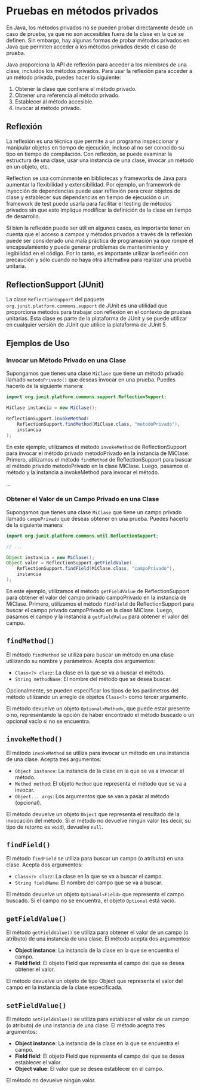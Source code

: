 # Pruebas en métodos privados

En Java, los métodos privados no se pueden probar directamente desde un caso de prueba, ya que no son accesibles fuera de la clase en la que se definen. Sin embargo, hay algunas formas de probar métodos privados en Java que permiten acceder a los métodos privados desde el caso de prueba.

Java proporciona la API de reflexión para acceder a los miembros de una clase, incluidos los métodos privados. Para usar la reflexión para acceder a un método privado, puedes hacer lo siguiente:

1. Obtener la clase que contiene el método privado.
2. Obtener una referencia al método privado.
3. Establecer al método accesible.
4. Invocar al método privado.

## Reflexión

La reflexión es una técnica que permite a un programa inspeccionar y manipular objetos en tiempo de ejecución, incluso al no ser conocido su tipo en tiempo de compilación. Con reflexión, se puede examinar la estructura de una clase, usar una instancia de una clase, invocar un método en un objeto, etc.

Reflection se usa comúnmente en bibliotecas y frameworks de Java para aumentar la flexibilidad y extensibilidad. Por ejemplo, un framework de inyección de dependencias puede usar reflexión para crear objetos de clase y establecer sus dependencias en tiempo de ejecución o un framework de test puede usarla para facilitar el testing de métodos privados sin que esto implique modificar la definición de la clase en tiempo de desarrollo.

Si bien la reflexión puede ser útil en algunos casos, es importante tener en cuenta que el acceso a campos y métodos privados a través de la reflexión puede ser considerado una mala práctica de programación ya que rompe el encapsulamiento y puede generar problemas de mantenimiento y legibilidad en el código. Por lo tanto, es importante utilizar la reflexión con precaución y sólo cuando no haya otra alternativa para realizar una prueba unitaria.

## ReflectionSupport (JUnit)

La clase `ReflectionSupport` del paquete `org.junit.platform.commons.support` de JUnit es una utilidad que proporciona métodos para trabajar con reflexión en el contexto de pruebas unitarias. Esta clase es parte de la plataforma de JUnit y se puede utilizar en cualquier versión de JUnit que utilice la plataforma de JUnit 5.

## Ejemplos de Uso

### Invocar un Método Privado en una Clase

Supongamos que tienes una clase `MiClase` que tiene un método privado llamado `metodoPrivado()` que deseas invocar en una prueba. Puedes hacerlo de la siguiente manera:

```java
import org.junit.platform.commons.support.ReflectionSupport;

MiClase instancia = new MiClase();

ReflectionSupport.invokeMethod(
    ReflectionSupport.findMethod(MiClase.class, "metodoPrivado"),
    instancia
); 
```

En este ejemplo, utilizamos el método `invokeMethod` de ReflectionSupport 
para invocar el método privado metodoPrivado en la instancia de MiClase. Primero, 
utilizamos el método `findMethod` de ReflectionSupport para buscar el método 
privado metodoPrivado en la clase MiClase. Luego, pasamos el método y la instancia 
a invokeMethod para invocar el método.

...

### Obtener el Valor de un Campo Privado en una Clase

Supongamos que tienes una clase `MiClase` que tiene un campo privado llamado `campoPrivado` que deseas obtener en una prueba. Puedes hacerlo de la siguiente manera:

```java
import org.junit.platform.commons.util.ReflectionSupport;

// ...

Object instancia = new MiClase();
Object valor = ReflectionSupport.getFieldValue(
    ReflectionSupport.findField(MiClase.class, "campoPrivado"),
    instancia
);
```

En este ejemplo, utilizamos el método `getFieldValue` de ReflectionSupport 
para obtener el valor del campo privado campoPrivado en la instancia de MiClase. 
Primero, utilizamos el método `findField` de ReflectionSupport para buscar el campo 
privado campoPrivado en la clase MiClase. Luego, pasamos el campo y la instancia 
a `getFieldValue` para obtener el valor del campo.


## `findMethod()`
El método `findMethod` se utiliza para buscar un método en una clase utilizando su nombre y parámetros. Acepta dos argumentos:
- `Class<?> clazz`: La clase en la que se va a buscar el método.
- `String methodName`: El nombre del método que se desea buscar.

Opcionalmente, se pueden especificar los tipos de los parámetros del método utilizando un arreglo de objetos `Class<?>` como tercer argumento.

El método devuelve un objeto `Optional<Method>`, que puede estar presente o no, representando la opción de haber encontrado el método buscado o un opcional vacío si no se encuentra.

## `invokeMethod()`
El método `invokeMethod` se utiliza para invocar un método en una instancia de una clase. Acepta tres argumentos:
- `Object instance`: La instancia de la clase en la que se va a invocar el método.
- `Method method`: El objeto `Method` que representa el método que se va a invocar.
- `Object... args`: Los argumentos que se van a pasar al método (opcional).

El método devuelve un objeto `Object` que representa el resultado de la invocación del método. Si el método no devuelve ningún valor (es decir, su tipo de retorno es `void`), devuelve `null`.

## `findField()`
El método `findField` se utiliza para buscar un campo (o atributo) en una clase. Acepta dos argumentos:
- `Class<?> clazz`: La clase en la que se va a buscar el campo.
- `String fieldName`: El nombre del campo que se va a buscar.

El método devuelve un objeto `Optional<Field>` que representa el campo buscado. Si el campo no se encuentra, el objeto `Optional` está vacío.

## `getFieldValue()`
El método `getFieldValue()` se utiliza para obtener el valor de un campo (o atributo) de una instancia de una clase. El método acepta dos argumentos:

- **Object instance**: La instancia de la clase en la que se encuentra el campo.
- **Field field**: El objeto Field que representa el campo del que se desea obtener el valor.

El método devuelve un objeto de tipo Object que representa el valor del campo en la instancia de la clase especificada.

## `setFieldValue()`
El método `setFieldValue()` se utiliza para establecer el valor de un campo (o atributo) de una instancia de una clase. El método acepta tres argumentos:

- **Object instance**: La instancia de la clase en la que se encuentra el campo.
- **Field field**: El objeto Field que representa el campo del que se desea establecer el valor.
- **Object value**: El valor que se desea establecer en el campo.

El método no devuelve ningún valor.

